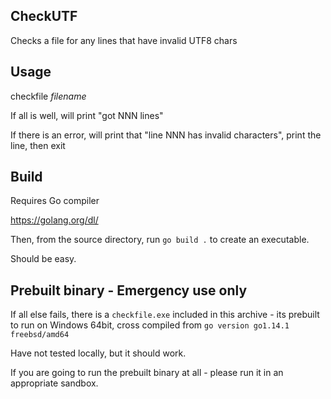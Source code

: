 ## CheckUTF

Checks a file for any lines that have invalid UTF8 chars

## Usage

checkfile _filename_

If all is well, will print "got NNN lines"

If there is an error, will print that "line NNN has invalid characters", print the line, then exit

## Build

Requires Go compiler

https://golang.org/dl/

Then, from the source directory, run 
`go build .`
to create an executable. 

Should be easy.

## Prebuilt binary - Emergency use only

If all else fails, there is a `checkfile.exe` included in this archive - its prebuilt to run on Windows 64bit, cross compiled from `go version go1.14.1 freebsd/amd64`

Have not tested locally, but it should work.

If you are going to run the prebuilt binary at all - please run it in an appropriate sandbox.

